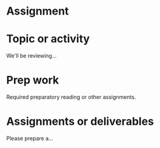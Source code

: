 # Assignment

# Topic or activity

We'll be reviewing...

# Prep work

Required preparatory reading or other assignments.

# Assignments or deliverables

Please prepare a...